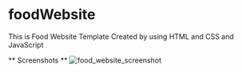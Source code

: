 # foodWebsite
This is Food Website Template Created by using HTML and CSS and JavaScript

** Screenshots **
![food_website_screenshot](https://github.com/codingbyamit/foodWebsite/assets/122292391/d5ebeb8e-d3f8-4199-b87b-ee2a0d38b3a3)
